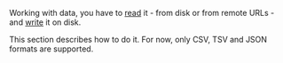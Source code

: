 <?xml version='1.0' encoding='UTF-8'?><topic xsi:noNamespaceSchemaLocation="https://resources.jetbrains.com/stardust/topic.v2.xsd" meta-keywords="" xmlns:xsi="http://www.w3.org/2001/XMLSchema-instance" id="io" title="Input/output" _md-based="true"> <p _o="31" _o-sc="2,0" _o-l="2" _o-e="4,0" _o-tl="-1" _o-s="2,0" _o-cl="0" id="79828502">Working with data, you have to <a _o="62" _o-sc="2,32" LinkStatus="UNKNOWN" _o-l="2" _o-e="2,46" _o-tl="-1" _o-s="2,31" href="read.md" _o-cl="31" id="bed5de44">read</a> it - from disk or from remote URLs - and <a _o="119" _o-sc="2,89" LinkStatus="UNKNOWN" _o-l="2" _o-e="2,105" _o-tl="-1" _o-s="2,88" href="write.md" _o-cl="88" id="4e621bfe">write</a> it on disk.
This section describes how to do it. For now, only CSV, TSV and JSON formats are supported.</p>
</topic>